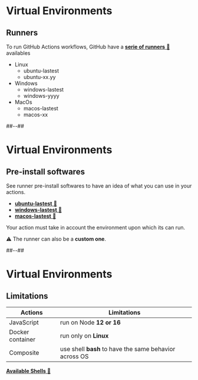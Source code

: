 <!-- .slide: -->

# Virtual Environments

## Runners

To run GitHub Actions workflows, GitHub have a [**serie of runners** 🔗](https://github.com/actions/runner-images) availables

- Linux
  - ubuntu-lastest
  - ubuntu-xx.yy
- Windows
  - windows-lastest
  - windows-yyyy
- MacOs
  - macos-lastest
  - macos-xx

##--##

# Virtual Environments

## Pre-install softwares

See runner pre-install softwares to have an idea of what you can use in your actions.

- [**ubuntu-lastest** 🔗](https://github.com/actions/runner-images/blob/main/images/linux/Ubuntu2004-Readme.md)
- [**windows-lastest** 🔗](https://github.com/actions/runner-images/blob/main/images/win/Windows2022-Readme.md)
- [**macos-lastest** 🔗](https://github.com/actions/runner-images/blob/main/images/macos/macos-11-Readme.md)

Your action must take in account the environment upon which its can run.

⚠️ The runner can also be a **custom one**.

##--##

# Virtual Environments

## Limitations

| Actions          | Limitations                                            |
| ---------------- | ------------------------------------------------------ |
| JavaScript       | run on Node **12 or 16**                               |
| Docker container | run only on **Linux**                                  |
| Composite        | use shell **bash** to have the same behavior across OS |

[**Available Shells** 🔗](https://docs.github.com/en/actions/using-workflows/workflow-syntax-for-github-actions#jobsjob_idstepsshell)
